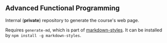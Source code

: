 ## Advanced Functional Programming

Internal (**private**) repository to generate the course's web page.

Requires `generate-md`, which is part of
[markdown-styles](https://github.com/mixu/markdown-styles).
It can be installed by `npm install -g markdown-styles`.
